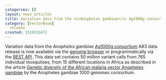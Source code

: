 ```yaml
---
categories: []
layout: news_articles
title: Variation data from the <i>Anopheles gambiae</i> Ag1000g consortium AR3 data
category: [VectorBase]
  release
created: 1519153472
---
```

Variation data from the <i>Anopheles gambiae</i> <a href="https://www.malariagen.net/projects/ag1000g">Ag1000g consortium</a> AR3 data release is now available via the <a href="https://www.vectorbase.org/Anopheles_gambiae/Info/Index">genome browser</a> or programmatically via the <a href="https://pre.vectorbase.org/rest">REST API</a>. This data set contains 50 million variant calls from 765 individual mosquitoes, from 15 different locations in Africa as described in the article <a href="https://www.nature.com/articles/nature24995">Genetic diversity of the African malaria vector Anopheles gambiae</a> by the Anopheles gambiae 1000 genomes consortium. 

